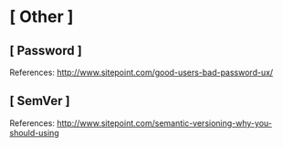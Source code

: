 # [ Other ]

## [ Password ]

  References:
    http://www.sitepoint.com/good-users-bad-password-ux/

## [ SemVer ]

  References:
    http://www.sitepoint.com/semantic-versioning-why-you-should-using
